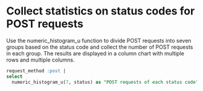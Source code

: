 # Collect statistics on status codes for POST requests

Use the numeric_histogram_u function to divide POST requests into seven groups based on the status code and collect the number of POST requests in each group.
The results are displayed in a column chart with multiple rows and multiple columns.

```SQL
request_method :post |
select
  numeric_histogram_u(7, status) as "POST requests of each status code"
```

